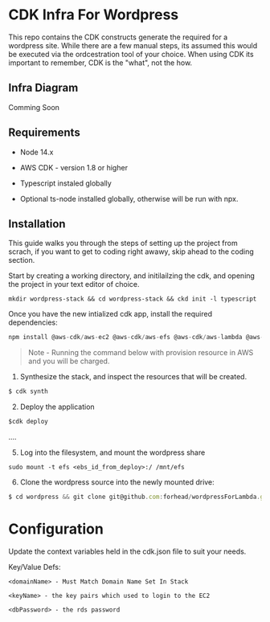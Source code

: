 # CDK Infra For Wordpress

This repo contains the CDK constructs generate the required for a wordpress site. While there are a few manual steps, its assumed this would be executed via the ordcestration tool of your choice. When using CDK its important to remember, CDK is the "what", not the how.  


## Infra Diagram
Comming Soon

## Requirements 
* Node 14.x 
* AWS CDK - version 1.8 or higher
* Typescript instaled globally 

* Optional ts-node installed globally, otherwise will be run with npx.
## Installation 

This guide walks you through the steps of setting up the project from scrach, if you want to get to coding right awawy, skip ahead to the coding section.

Start by creating a working directory, and initilailzing the cdk, and opening the project in your text editor of choice.

```
mkdir wordpress-stack && cd wordpress-stack && ckd init -l typescript
```

Once you have the new intialized cdk app, install the required dependencies:

```js
npm install @aws-cdk/aws-ec2 @aws-cdk/aws-efs @aws-cdk/aws-lambda @aws-cdk/aws-rds @aws-cdk/aws-elasticloadbalancingv2 @aws-cdk/aws-elasticloadbalancingv2-targets @aws-cdk/aws-secretsmanager path
```




> Note - Running the command below with provision resource in AWS and you will be charged. 


1. Synthesize the stack, and inspect the resources that will be created.

```js
$ cdk synth
```

2. Deploy the application 

```js
$cdk deploy
```


....

5. Log into the filesystem, and mount the wordpress share

```
sudo mount -t efs <ebs_id_from_deploy>:/ /mnt/efs
```

6. Clone the wordpress source into the newly mounted drive:
```js
$ cd wordpress && git clone git@github.com:forhead/wordpressForLambda.git . 
```

# Configuration

Update the context variables held in the cdk.json file to suit your needs. 

Key/Value Defs:
```
<domainName> - Must Match Domain Name Set In Stack
```

```
<keyName> - the key pairs which used to login to the EC2
```

```
<dbPassword> - the rds password
```
